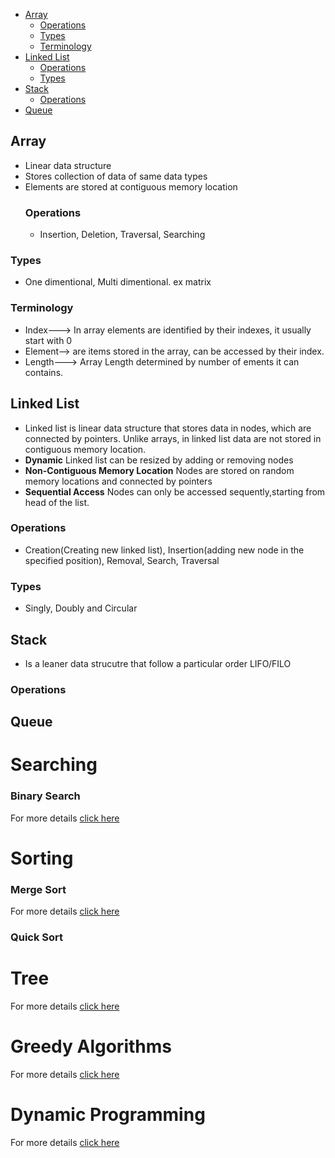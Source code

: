 - [Array](#array)
   - [Operations](#operations)
   - [Types](#types)
   - [Terminology](#terminology)
- [Linked List](#linked-list)
   - [Operations](#operations)
   - [Types](#types)
- [Stack](#stack)
   - [Operations](#operations)
- [Queue](#queue)


## Array
- Linear data structure
- Stores collection of data of same data types
- Elements are stored at contiguous memory location
  ### Operations
  - Insertion, Deletion, Traversal, Searching
 ### Types
 - One dimentional, Multi dimentional. ex matrix
### Terminology
- Index---> In array elements are identified by their indexes, it usually start with 0
- Element--> are items stored in the array, can be accessed by their index.
- Length---> Array Length determined by number of ements it can contains.
  
## Linked List
- Linked list is linear data structure that stores data in nodes, which are connected by pointers. Unlike arrays, in linked list data are not stored in contiguous memory location.
- **Dynamic** Linked list can be resized by adding or removing nodes
- **Non-Contiguous Memory Location** Nodes are stored on random memory locations and connected by pointers
- **Sequential Access** Nodes can only be accessed sequently,starting from head of the list.
### Operations
- Creation(Creating new linked list), Insertion(adding new node in the specified position), Removal, Search, Traversal
### Types
- Singly, Doubly and Circular

## Stack
- Is a leaner data strucutre that follow a particular order LIFO/FILO
### Operations

## Queue









# Searching 
### Binary Search
For more details [click here](/Java8_Proj/binarysearch.md)
# Sorting
 ### Merge Sort
 For more details [click here](/Java8_Proj/mergesort.md)
 ### Quick Sort
 
# Tree
For more details [click here](/Java8_Proj/tree.md)

# Greedy Algorithms
 For more details [click here](/Java8_Proj/greedyalgorithms.md)
# Dynamic Programming
  For more details [click here](/Java8_Proj/dynamicprogramming.md)

 
